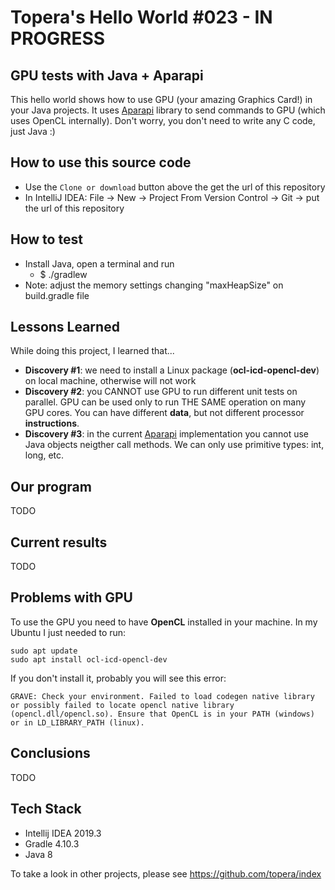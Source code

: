 # Topera's Hello World #023 - IN PROGRESS 
## GPU tests with Java + Aparapi 
This hello world shows how to use GPU (your amazing Graphics Card!) in your Java projects.
It uses [Aparapi](http://aparapi.com) library to send commands to GPU (which uses OpenCL internally).
Don't worry, you don't need to write any C code, just Java :)

## How to use this source code
* Use the `Clone or download` button above the get the url of this repository
* In IntelliJ IDEA: File → New → Project From Version Control → Git → put the url of this repository

## How to test
* Install Java, open a terminal and run
    * $ ./gradlew
* Note: adjust the memory settings changing "maxHeapSize" on build.gradle file 

## Lessons Learned
While doing this project, I learned that...
* **Discovery #1**: we need to install a Linux package (**ocl-icd-opencl-dev**) on local machine, otherwise will not work
* **Discovery #2**: you CANNOT use GPU to run different unit tests on parallel. GPU can be used only to run THE SAME operation on many GPU cores. You can have different **data**, but not different processor **instructions**.
* **Discovery #3**: in the current [Aparapi](http://aparapi.com) implementation you cannot use Java objects neigther call methods. We can only use primitive types: int, long, etc.

## Our program
TODO

## Current results
TODO

## Problems with GPU
To use the GPU you need to have **OpenCL** installed in your machine.
In my Ubuntu I just needed to run:

    sudo apt update
    sudo apt install ocl-icd-opencl-dev

If you don't install it, probably you will see this error:

    GRAVE: Check your environment. Failed to load codegen native library  or possibly failed to locate opencl native library (opencl.dll/opencl.so). Ensure that OpenCL is in your PATH (windows) or in LD_LIBRARY_PATH (linux).

## Conclusions
TODO

## Tech Stack
* Intellij IDEA 2019.3
* Gradle 4.10.3
* Java 8

To take a look in other projects, please see https://github.com/topera/index

